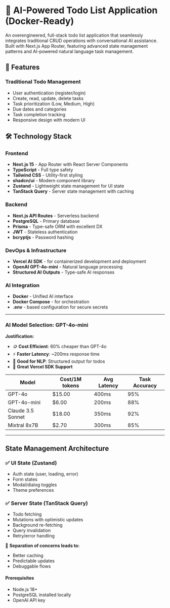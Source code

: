 # 🧠 AI-Powered Todo List Application (Docker-Ready)

An overengineered, full-stack todo list application that seamlessly integrates traditional CRUD operations with conversational AI assistance. Built with Next.js App Router, featuring advanced state management patterns and AI-powered natural language task management.

## 🚀 Features

### Traditional Todo Management
-  User authentication (register/login)
-  Create, read, update, delete tasks
-  Task prioritization (Low, Medium, High)
-  Due dates and categories
-  Task completion tracking
-  Responsive design with modern UI

## 🛠️ Technology Stack

### Frontend
- **Next.js 15** - App Router with React Server Components
- **TypeScript** - Full type safety
- **Tailwind CSS** - Utility-first styling
- **shadcn/ui** - Modern component library
- **Zustand** - Lightweight state management for UI state
- **TanStack Query** - Server state management with caching

### Backend
- **Next.js API Routes** - Serverless backend
- **PostgreSQL** - Primary database
- **Prisma** - Type-safe ORM with excellent DX
- **JWT** - Stateless authentication
- **bcryptjs** - Password hashing


### DevOps & Infrastructure
- **Vercel AI SDK** -  for containerized development and deployment
- **OpenAI GPT-4o-mini** - Natural language processing
- **Structured AI Outputs** - Type-safe AI responses

### AI Integration
- **Docker** - Unified AI interface
- **Docker Compose** - for orchestration
- **.env** - based configuration for secure secrets

---

### AI Model Selection: GPT-4o-mini

**Justification:**
- 🪙 **Cost Efficient**: 60% cheaper than GPT-4o
- ⚡ **Faster Latency**: ~200ms response time
- 🧠 **Good for NLP**: Structured output for todos
- 🧩 **Great Vercel SDK Support**

| Model            | Cost/1M tokens | Avg Latency | Task Accuracy |
|------------------|----------------|-------------|----------------|
| GPT-4o           | $15.00         | 400ms       | 95%            |
| GPT-4o-mini      | $6.00          | 200ms       | 88%            |
| Claude 3.5 Sonnet| $18.00         | 350ms       | 92%            |
| Mixtral 8x7B     | $2.70          | 300ms       | 85%            |

---

## State Management Architecture

### ✅ UI State (Zustand)
- Auth state (user, loading, error)
- Form states
- Modal/dialog toggles
- Theme preferences

### ✅ Server State (TanStack Query)
- Todo fetching
- Mutations with optimistic updates
- Background re-fetching
- Query invalidation
- Retry/error handling

🔁 **Separation of concerns leads to:**
- Better caching
- Predictable updates
- Debuggable flows


#### Prerequisites
- Node.js 18+
- PostgreSQL installed locally
- OpenAI API key


